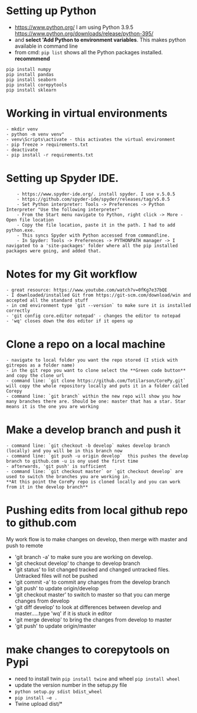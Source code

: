 # Setting up Python
-  https://www.python.org/ I am using Python 3.9.5 https://www.python.org/downloads/release/python-395/
-  and **select 'Add Python to environment variables**. This makes python available in command line
- from cmd: `pip list` shows all the Python packages
installed. **recommmend**
```
pip install numpy
pip install pandas
pip install seaborn
pip install corepytools
pip install sklearn
```

# Working in virtual environments
```
- mkdir venv
- python -m venv venv"
- venv\Scripts\activate - this activates the virtual environment
- pip freeze > requirements.txt
- deactivate
- pip install -r requirements.txt

```

# Setting up Spyder IDE.
```
    - https://www.spyder-ide.org/. install spyder. I use v.5.0.5 
    - https://github.com/spyder-ide/spyder/releases/tag/v5.0.5
    - Set Python interpreter: Tools -> Preferences -> Python Interpreter "Use the following interpreter"
    - From the Start menu navigate to Python, right click -> More - Open file location
    - Copy the file location, paste it in the path. I had to add python.exe. 
    - This syncs Spyder with Python accessed from commandline.
    - In Spyder: Tools -> Preferences -> PYTHONPATH manager -> I navigated to a 'site-packages' folder where all the pip installed packages were going, and added that.
```
# Notes for my Git workflow
```
- great resource: https://www.youtube.com/watch?v=0fKg7e37bQE
- I downloaded/installed Git from https://git-scm.com/download/win and accepted all the standard stuff
- in cmd environment type `git --version` to make sure it is installed correctly
- 'git config core.editor notepad' - changes the editor to notepad
- 'wq' closes down the dos editor if it opens up
```
# Clone a repo on a local machine
```
- navigate to local folder you want the repo stored (I stick with gitrepos as a folder name)
- in the git repo you want to clone select the **Green code button** and copy the clone url
- command line: `git clone https://github.com/Totilarson/CorePy.git` will copy the whole repository locally and puts it in a folder called Corepy
- command line: `git branch` within the new repo will show you how many branches there are. Should be one: master that has a star. Star means it is the one you are working
```
# Make a develop branch and push it
```
- command line: `git checkout -b develop` makes develop branch (locally) and you will be in this branch now
- command line: `git push -u origin develop`  this pushes the develop branch to github.com -u is ony used the first time
- afterwards, 'git push' is sufficient
- command line: `git checkout master` or `git checkout develop` are used to switch the branches you are working in.
**At this point the CorePy repo is cloned locally and you can work from it in the develop branch**
```

# Pushing edits from local github repo to github.com
My work flow is to make changes on develop, then merge with master and push to remote

- 'git branch -a' to make sure you are working on develop.
- 'git checkout develop' to change to develop branch
- 'git status' to list changed tracked and changed untracked files. Untracked files will not be pushed
- 'git commit -a' to commit any changes from the develop branch
- 'git push' to update origin/develop
- 'git checkout master' to switch to master so that you can merge changes from develop
- 'git diff develop' to look at differences between develop and master.....type 'wq' if it is stuck in editor
- 'git merge develop' to bring the changes from develop to master
- 'git push' to update origin/master



# make changes to corepytools on Pypi
- need to install twin `pip install twine` and wheel `pip install wheel`
-  update the version number in the setup.py file 
-  `python setup.py sdist bdist_wheel`
-  `pip install –e .`
-  Twine upload dist/*
